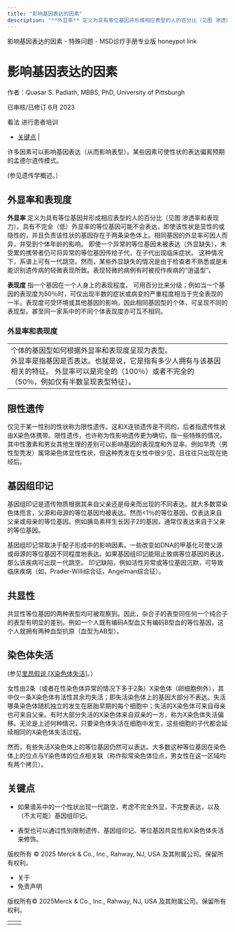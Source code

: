 ```yaml
---
title: "影响基因表达的因素"
description: "**外显率** 定义为具有等位基因并形成相应表型的人的百分比（见图 渗透率和表现力）。具有不完全（低）外显率的等位基因可能不会表达，即使该性状是显性的或隐性的，并且负责该性状的基因存在于两条染色体上。相同基因的外显率可因人而异，并受到个体年龄的影响。 即使一个异常的等位基因未被表达（外显缺失），未受累的携带者仍可将异常的等位基因传给子代，在子代出现临床症状。 这种情况下，系谱上可有一代跳空。然而，某些外显缺失的情况是由于检查者不熟悉或是未能识别遗传病的轻微表现所致。表现轻微的病例有时被视作疾病的“逍遥型”。"
---
```


﻿影响基因表达的因素 \- 特殊问题 \- MSD诊疗手册专业版 honeypot link

# 影响基因表达的因素

作者：Quasar S. Padiath, MBBS, PhD, University of Pittsburgh

已审核/已修订 6月 2023

看法 进行患者培训

- [关键点](#关键点_v8588313_zh) \|

许多因素可以影响基因表达（从而影响表型）。某些因素可使性状的表达偏离预期的孟德尔遗传模式。

(参见遗传学概述。）

## 外显率和表现度

**外显率** 定义为具有等位基因并形成相应表型的人的百分比（见图 渗透率和表现力）。具有不完全（低）外显率的等位基因可能不会表达，即使该性状是显性的或隐性的，并且负责该性状的基因存在于两条染色体上。相同基因的外显率可因人而异，并受到个体年龄的影响。 即使一个异常的等位基因未被表达（外显缺失），未受累的携带者仍可将异常的等位基因传给子代，在子代出现临床症状。 这种情况下，系谱上可有一代跳空。然而，某些外显缺失的情况是由于检查者不熟悉或是未能识别遗传病的轻微表现所致。表现轻微的病例有时被视作疾病的“逍遥型”。

**表现度** 指一个基因在一个人身上的表现程度。 可用百分比来分级；例如当一个基因的表现度为50％时，可仅出现半数的症状或病变的严重程度相当于完全表现的一半。表现度可受环境或其他基因的影响，因此相同基因型的个体，可呈现不同的表现型。甚至同一家系中的不同个体表现度亦可互不相同。

### 外显率和表现度

|     |
| --- |
| 个体的基因型如何根据外显率和表现度呈现为表型。<br>外显率是指基因是否表达。也就是说，它是指有多少人拥有与该基因相关的特征。 外显率可以是完全的（100％）或者不完全的（50％，例如仅有半数呈现表型特征）。<br> |

## 限性遗传

仅见于某一性别的性状称为限性遗传。这和X连锁遗传是不同的，后者指遗传性状由X染色体携带。限性遗传，也许称为性影响遗传更为确切，指一些特殊的情况，其中性激素和男女其他生理的差别可以影响基因的表现度和外显率。例如早秃（男性型秃发）属常染色体显性性状，但这种秃发在女性中很少见，且往往只出现在绝经后。

## 基因组印记

基因组印记是遗传物质根据其来自父亲还是母亲而出现的不同表达。就大多数常染色体而言，父源和母源的等位基因均被表达。然而<1％的等位基因，仅表达来自父亲或母亲的等位基因。例如胰岛素样生长因子2的基因，通常仅表达来自于父亲的等位基因。

基因组印记常取决于配子形成中的影响因素。一些改变如DNA的甲基化可使父源或母源的等位基因不同程度地表达。如果基因组印记能阻止致病等位基因的表达，那么该疾病可出现一代跳空。 印记缺陷，例如活性异常或等位基因沉默，可导致临床疾病（如，Prader-Willi综合征，Angelman综合征）。

## 共显性

共显性等位基因的两种表型均可被观察到。因此，杂合子的表型同任何一个纯合子的表型有明显的差别。例如一个人既有编码A型血又有编码B型血的等位基因，这个人就拥有两种血型抗原（血型为AB型）。

## 染色体失活

(参见[里昂假说 \[X染色体失活\]](./{808C0C75-507D-4168-ACFC-18457AD5B2D5}.html#v1099213_zh)。）

女性由2条（或者在性染色体异常的情况下多于2条）X染色体（卵细胞例外），其中仅一条X染色体有活性其余均失活；即失活染色体上的基因大部分不表达。失活哪条染色体随机独立的发生在胚胎早期的每个细胞中；失活的X染色体可来自母亲也可来自父亲。有时大部分失活的X染色体来自双亲的一方，称为X染色体失活偏移。无论是上述何种情况，只要染色体失活在细胞中发生，这些细胞的子代都会延续相同的X染色体失活过程。

然而，有些失活X染色体上的等位基因仍然可以表达。大多数这种等位基因在染色体上的位点与Y染色体的位点相关联（称作拟常染色体位点，男女性在这一区域均有两个拷贝）。

## 关键点

- 如果谱系中的一个性状出现一代跳空，考虑不完全外显，不完整表达，以及（不太可能）基因组印记。

- 表型也可以通过性别限制遗传、基因组印记、等位基因共显性和X染色体失活来修饰。




版权所有 © 2025
Merck & Co., Inc., Rahway, NJ, USA 及其附属公司。保留所有权利。

- 关于
- 免责声明

版权所有© 2025Merck & Co., Inc., Rahway, NJ, USA 及其附属公司。保留所有权利。

|     |     |
| --- | --- |
|  |  |